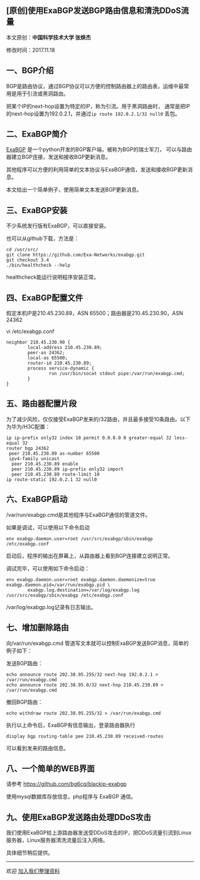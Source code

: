 ## [原创]使用ExaBGP发送BGP路由信息和清洗DDoS流量

本文原创：**中国科学技术大学 张焕杰**

修改时间：2017.11.18

## 一、BGP介绍

BGP是路由协议，通过BGP协议可以方便的控制路由器上的路由表，运维中最常用是用于引流或黑洞路由。

把某个IP的next-hop设置为特定的IP，称为引流。用于黑洞路由时，
通常是把IP的next-hop设置为192.0.2.1，并通过`ip route 192.0.2.1/32 null0` 丢包。

## 二、ExaBGP简介

[ExaBGP](https://github.com/Exa-Networks/exabgp) 是一个python开发的BGP客户端，被称为BGP的瑞士军刀，
可以与路由器建立BGP连接，发送和接收BGP更新消息。

其他程序可以方便的利用简单的文本协议与ExaBGP通信，发送和接收BGP更新消息。

本文给出一个简单例子，使用简单文本发送BGP更新消息。

## 三、ExaBGP安装

不少系统发行版有ExaBGP，可以直接安装。

也可以从github下载，方法是：

````
cd /usr/src/
git clone https://github.com/Exa-Networks/exabgp.git
git checkout 3.4
./bin/healthcheck --help
````
healthcheck能运行说明程序安装正常。

## 四、ExaBGP配置文件

假定本机IP是210.45.230.89，ASN 65500；路由器是210.45.230.90，ASN 24362

vi /etc/exabgp.conf

````
neighbor 210.45.230.90 {
        local-address 210.45.230.89;
        peer-as 24362;
        local-as 65500;
        router-id 210.45.230.89;
        process service-dynamic {
                run /usr/bin/socat stdout pipe:/var/run/exabgp.cmd;
        }
}
````

## 五、路由器配置片段

为了减少风险，仅仅接受ExaBGP发来的/32路由，并且最多接受10条路由。以下为华为/H3C配置：
````
ip ip-prefix only32 index 10 permit 0.0.0.0 0 greater-equal 32 less-equal 32
router bgp 24362
 peer 210.45.230.89 as-number 65500
 ipv4-family unicast
  peer 210.45.230.89 enable
  peer 210.45.230.89 ip-prefix only32 import
  peer 210.45.230.89 route-limit 10 
ip route-static 192.0.2.1 32 null0
````

## 六、ExaBGP启动

/var/run/exabgp.cmd是其他程序与ExaBGP通信的管道文件。

如果是调试，可以使用以下命令启动
````
env exabgp.daemon.user=root /usr/src/exabgp/sbin/exabgp /etc/exabgp.conf
````
启动后，程序的输出在屏幕上，从路由器上看到BGP连接建立说明正常。

调试完毕，可以使用如下命令启动：

````
env exabgp.daemon.user=root exabgp.daemon.daemonize=true exabgp.daemon.pid=/var/run/exabgp.pid \
        exabgp.log.destination=/var/log/exabgp.log /usr/src/exabgp/sbin/exabgp /etc/exabgp.conf
````
/var/log/exabgp.log记录有日志输出。

## 七、增加删除路由

向/var/run/exabgp.cmd 管道写文本就可以控制ExaBGP发送BGP消息，简单的例子如下：

发送BGP路由：
````
echo announce route 202.38.95.255/32 next-hop 192.0.2.1 > /var/run/exabgp.cmd
echo announce route 202.38.95.0/32 next-hop 210.45.230.89 > /var/run/exabgp.cmd
````
撤回BGP路由：
````
echo withdraw route 202.38.95.255/32 > /var/run/exabgp.cmd
````
执行以上命令后，ExaBGP有信息输出，登录路由器执行
```
display bgp routing-table pee 210.45.230.89 received-routes
```
可以看到发来的路由信息。

## 八、一个简单的WEB界面

请参考 https://github.com/bg6cq/blackip-exabgp

使用mysql数据库存放信息，php程序与 ExaBGP 通信。

## 九、使用ExaBGP发送路由处理DDoS攻击

我们使用ExaBGP给上游路由器发送受DDoS攻击的IP，把DDoS流量引流到Linux服务器，Linux服务器清洗流量后注入网络。

具体细节稍后提供。


***
欢迎 [加入我们整理资料](https://github.com/bg6cq/ITTS)
